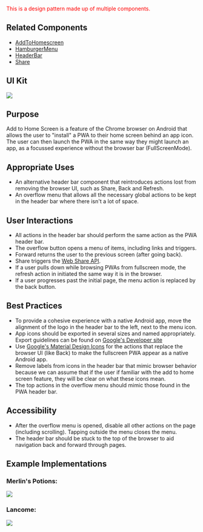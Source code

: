 <div style="color:red; margin-bottom:20px; margin-top:20px;">
    This is a design pattern made up of multiple components.
</div>

## Related Components

- [AddToHomescreen](#!/AddToHomescreen)
- [HamburgerMenu](#!/HamburgerMenu)
- [HeaderBar](#!/HeaderBar)
- [Share](#!/Share)

## UI Kit

![](../../assets/images/patterns/add-to-homescreen/addtohomescreen-ui-kit.png)

## Purpose

Add to Home Screen is a feature of the Chrome browser on Android that allows the
user to "install" a PWA to their home screen behind an app icon. The user can
then launch the PWA in the same way they might launch an app, as a focussed
experience without the browser bar (FullScreenMode).

## Appropriate Uses

- An alternative header bar component that reintroduces actions lost from
  removing the browser UI, such as Share, Back and Refresh.
- An overflow menu that allows all the necessary global actions to be kept in
  the header bar where there isn't a lot of space.

## User Interactions

- All actions in the header bar should perform the same action as the PWA header
  bar.
- The overflow button opens a menu of items, including links and triggers.
- Forward returns the user to the previous screen (after going back).
- Share triggers the [Web Share API](#!/Share).
- If a user pulls down while browsing PWAs from fullscreen mode, the refresh
  action in initiated the same way it is in the browser.
- If a user progresses past the initial page, the menu action is replaced by the
  back button.

## Best Practices

- To provide a cohesive experience with a native Android app, move the alignment
  of the logo in the header bar to the left, next to the menu icon.
- App icons should be exported in several sizes and named appropriately. Export
  guidelines can be found on [Google's Developer
  site](https://developer.chrome.com/multidevice/android/installtohomescreen)
- Use [Google's Material Design Icons](https://material.io/icons/) for the
  actions that replace the browser UI (like Back) to make the fullscreen PWA
  appear as a native Android app.
- Remove labels from icons in the header bar that mimic browser behavior because
  we can assume that if the user if familiar with the add to home screen
  feature, they will be clear on what these icons mean.
- The top actions in the overflow menu should mimic those found in the PWA
  header bar.

## Accessibility

- After the overflow menu is opened, disable all other actions on the page
  (including scrolling). Tapping outside the menu closes the menu.
- The header bar should be stuck to the top of the browser to aid navigation
  back and forward through pages.

## Example Implementations

### Merlin's Potions:

![](../../assets/images/patterns/add-to-homescreen/addtohomescreen-merlins.png)

### Lancome:

![](../../assets/images/patterns/add-to-homescreen/addtohomescreen-lancome.png)
